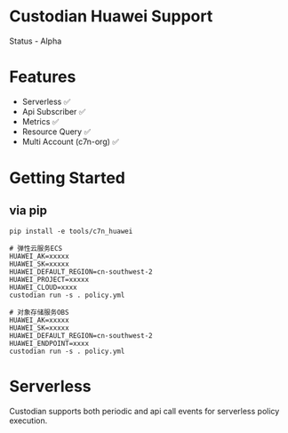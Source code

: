 # Custodian Huawei Support

Status - Alpha

# Features

 - Serverless ✅
 - Api Subscriber ✅
 - Metrics ✅
 - Resource Query ✅
 - Multi Account (c7n-org) ✅

# Getting Started


## via pip

```
pip install -e tools/c7n_huawei
```
```
# 弹性云服务ECS
HUAWEI_AK=xxxxx
HUAWEI_SK=xxxxx
HUAWEI_DEFAULT_REGION=cn-southwest-2
HUAWEI_PROJECT=xxxxx
HUAWEI_CLOUD=xxxx
custodian run -s . policy.yml
```
```
# 对象存储服务OBS
HUAWEI_AK=xxxxx
HUAWEI_SK=xxxxx
HUAWEI_DEFAULT_REGION=cn-southwest-2
HUAWEI_ENDPOINT=xxxx
custodian run -s . policy.yml
```


# Serverless

Custodian supports both periodic and api call events for serverless policy execution.
